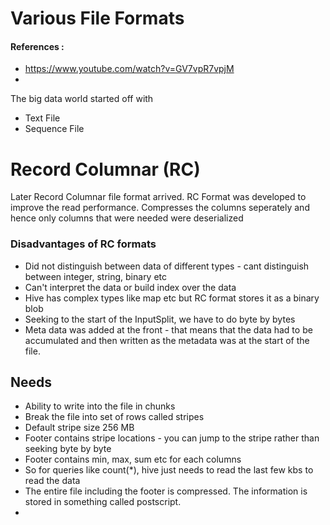 # Various File Formats 

#### References : 
* https://www.youtube.com/watch?v=GV7vpR7vpjM
* 

The big data world started off with 

* Text File
* Sequence File 

# Record Columnar (RC)
 
Later Record Columnar file format arrived. RC Format was developed to improve the read performance. Compresses the columns seperately and hence only columns that were needed were deserialized

### Disadvantages of RC formats 
* Did not distinguish between data of different types - cant distinguish between integer, string, binary etc
* Can't interpret the data or build index over the data 
* Hive has complex types like map etc but RC format stores it as a binary blob 
* Seeking to the start of the InputSplit, we have to do byte by bytes 
* Meta data was added at the front - that means that the data had to be accumulated and then written as the metadata was at the start of the file. 

## Needs 

* Ability to write into the file in chunks 
* Break the file into set of rows called stripes
* Default stripe size 256 MB
* Footer contains stripe locations - you can jump to the stripe rather than seeking byte by byte
* Footer contains min, max, sum etc for each columns
* So for queries like count(*), hive just needs to read the last few kbs to read the data 
* The entire file including the footer is compressed. The information is stored in something called postscript. 
* 


